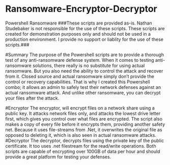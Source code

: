 # Ransomware-Encryptor-Decryptor
Powershell Ransomware
###These scripts are provided as-is. Nathan Studebaker is not responsible for the use of these scripts. These scripts are created for 
demonstration purposes only and should not be used in a production environment. I provide no support or liablity for the use of these scripts.###

#Summary
The purpose of the Powershell scripts are to provide a thorough test of any anti-ransomware defense system. When it comes to testing anti-ransomware solutions, there really is no substitute for using actual ransomware. But you also need the ability to control the attack and recover from it. Closed source and actual ransomware simply don’t provide the control or recovery capabilities. That is why I created this Powershell combo; it allows an admin to safely test their network defenses against an actual ransomware attack. And unlike other ransomware, you can decrypt your files after the attack. 

#Encryptor
The encryptor, will encrypt files on a network share using a public key. It attacks network files only, and attacks the lowest drive letter first, which gives you control over what files are encrypted. The script also makes a copy of every file before it encrypts them, providing another safety net. Because it uses file-streams from .Net, it overwrites the original file as opposed to deleting it, which is also seen in actual ransomware attacks.
#Decryptor
The decryptor, decrypts files using the private key of the public certificate. It too uses .net filestream for the read/write operations.
Both scripts are capable of encrypting over 100GB of data per hour and should provide a great platform for testing your defenses.

